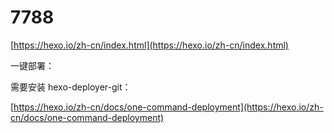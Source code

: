 # 7788

[https://hexo.io/zh-cn/index.html](https://hexo.io/zh-cn/index.html)

一键部署：

需要安装 hexo-deployer-git：

[https://hexo.io/zh-cn/docs/one-command-deployment](https://hexo.io/zh-cn/docs/one-command-deployment)